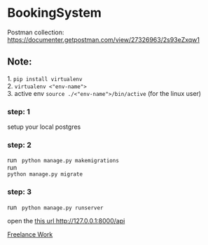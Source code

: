 # BookingSystem

 Postman collection: https://documenter.getpostman.com/view/27326963/2s93eZxqw1

## Note:
<p>
1. <code>pip install virtualenv</code><br>
2. <code>virtualenv <"env-name"></code><br>
3. active env <code>source ./<"env-name">/bin/active</code> (for the linux user)
</p>

### step: 1
setup your local postgres

### step: 2
run <code> python manage.py makemigrations</code><br>
run <code> python manage.py migrate</code>

### step: 3
run <code> python manage.py runserver</code><br>

open the <a href="http://127.0.0.1:8000/api">this url http://127.0.0.1:8000/api </a>


<div class="badge-base LI-profile-badge" data-locale="en_US" data-size="large" data-theme="dark" data-type="HORIZONTAL" data-vanity="the-freelancing-works" data-version="v1"><a class="badge-base__link LI-simple-link" href="https://in.linkedin.com/in/the-freelancing-works?trk=profile-badge">Freelance Work</a></div>